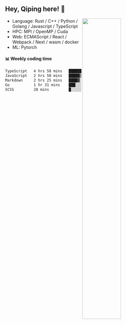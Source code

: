 

## Hey, Qiping here! :wave:

[<img align="right" width="50%" src="https://github-readme-stats.vercel.app/api?username=ppppqp&theme=dark&show_icons=true">](https://metrics.lecoq.io/ppppqp?template=classic)



-   Language: Rust / C++ / Python / Golang / Javascript / TypeScript
-   HPC: MPI / OpenMP / Cuda
-   Web: ECMAScript / React / Webpack / Next / wasm / docker
-   ML: Pytorch



#### :bar_chart: Weekly coding time

<!--START_SECTION:waka-->

```txt
TypeScript   4 hrs 58 mins   █████████▓░░░░░░░░░░░░░░░   38.16 %
JavaScript   2 hrs 50 mins   █████▒░░░░░░░░░░░░░░░░░░░   21.71 %
Markdown     2 hrs 25 mins   ████▓░░░░░░░░░░░░░░░░░░░░   18.61 %
Go           1 hr 31 mins    ███░░░░░░░░░░░░░░░░░░░░░░   11.72 %
SCSS         28 mins         █░░░░░░░░░░░░░░░░░░░░░░░░   03.70 %
```

<!--END_SECTION:waka-->
